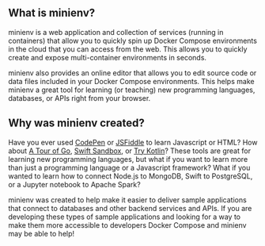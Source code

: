 ## What is minienv?

minienv is a web application and collection of services (running in containers) that allow you to quickly spin up Docker Compose
environments in the cloud that you can access from the web. This allows you to quickly create and expose multi-container
environments in seconds.

minienv also provides an online editor that allows you to edit source code or data files included in your Docker Compose
environments. This helps make minienv a great tool for learning (or teaching) new programming languages, databases,
or APIs right from your browser.

## Why was minienv created?

Have you ever used [CodePen](https://codepen.io/) or [JSFiddle](https://jsfiddle.net/) to learn Javascript or HTML?
How about [A Tour of Go](https://tour.golang.org/), [Swift Sandbox](https://swift.sandbox.bluemix.net/), or
[Try Kotlin](https://try.kotlinlang.org/)? These tools are great for learning new programming languages, but what if you
want to learn more than just a programming language or a Javascript framework? What if you wanted to learn how to connect
Node.js to MongoDB, Swift to PostgreSQL, or a Jupyter notebook to Apache Spark?
 
minienv was created to help make it easier to deliver sample applications that connect to databases and other backend
services and APIs. If you are developing these types of sample applications and looking for a way to make them more accessible
to developers Docker Compose and minienv may be able to help!